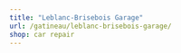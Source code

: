 ```yaml
---
title: "Leblanc-Brisebois Garage"
url: /gatineau/leblanc-brisebois-garage/
shop: car repair
---
```

